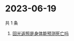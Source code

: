 # 2023-06-19

共 1 条

<!-- BEGIN -->
<!-- 最后更新时间 Mon Jun 19 2023 06:10:22 GMT+0800 (China Standard Time) -->

1. [回光返照是身体能预测死亡吗](https://www.zhihu.com/search?q=回光返照是身体能预测死亡吗)

<!-- END -->
